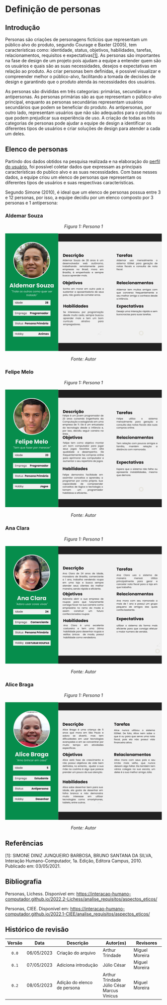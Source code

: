 # Definição de personas
## Introdução
Personas são criações de personagens fictícios que representam um público alvo do produto, segundo Courage e Baxter (2005), tem características como: identidade, status, objetivos, habilidades, tarefas, relacionamentos, requisitos e expectativas<a href="#simone">[1]</a>. 
As personas são importantes na fase de design de um projeto pois ajudam a equipe a entender quem são os usuários e quais são as suas necessidades, desejos e expectativas em relação ao produto. Ao criar personas bem definidas, é possível visualizar e compreender melhor o público-alvo, facilitando a tomada de decisões de design e garantindo que o produto atenda às necessidades dos usuários.

As personas são divididas em três categorias: primárias, secundárias e antipersonas. As personas primárias são as que representam o público-alvo principal, enquanto as personas secundárias representam usuários secundários que podem se beneficiar do produto. As antipersonas, por outro lado, representam usuários que não são adequados para o produto ou que podem prejudicar sua experiência de uso. A criação de todas as três categorias de personas pode ajudar a equipe de design a identificar os diferentes tipos de usuários e criar soluções de design para atender a cada um deles.

## Elenco de personas
Partindo dos dados obtidos na pesquisa realizada e na elaboração do [perfil do usuário](./perfil_de_usuario.md), foi possível coletar dados que expressam as principais características do publico alvo e as suas necessidades. Com base nesses dados, a equipe criou um elenco de personas que representam os diferentes tipos de usuários e suas respectivas características.

Segundo Simone (2010), é ideal que um elenco de personas possua entre 3 e 12 personas, por isso, a equipe decidiu por um elenco composto por 3 personas e 1 antipersona:

### Aldemar Souza
<center>

*Figura 1: Persona 1*

![Ciclo de Vida Mayhew](../img/persona_1.png)

*Fonte: Autor*
</center>

### Felipe Melo
<center>

*Figura 1: Persona 1*

![Ciclo de Vida Mayhew](../img/persona_2.png)

*Fonte: Autor*
</center>

### Ana Clara
<center>

*Figura 1: Persona 1*

![Ciclo de Vida Mayhew](../img/persona_3.png)

*Fonte: Autor*
</center>

### Alice Braga
<center>

*Figura 1: Persona 1*

![Ciclo de Vida Mayhew](../img/Antipersona.png)

*Fonte: Autor*
</center>

## Referências
<span id="simone">[1]: SIMONE DINIZ JUNQUEIRO BARBOSA, BRUNO SANTANA DA SILVA, Interação Humano-Computador, 1a.
Edição, Editora Campus, 2010. Publicado em: 03/05/2021.</span>

## Bibliografia
Personas, Lichess. Disponível em:  <https://interacao-humano-computador.github.io/2022.2-Lichess/analise_requisitos/aspectos_eticos/>

Personas, CIEE. Disponível em:  <https://interacao-humano-computador.github.io/2022.1-CIEE/analise_requisitos/aspectos_eticos/>

## Histórico de revisão

| Versão     | Data        | Descrição            | Autor(es)                          | Revisores  |
| :--------: | :---------: | -------------------- | ---------------------------------- | ---------- |
| `0.0`      |  06/05/2023 | Criação do arquivo   | Arthur Trindade                | Miguel Moreira |
| `0.1`      |  07/05/2023 | Adiciona introdução  | Júlio César                    | Miguel Moreira |
| `0.2`      |  08/05/2023 | Adição do elenco de persona  | Arthur Trindade<br>Júlio César<br>Marcus Vinicus | Miguel Moreira |